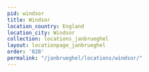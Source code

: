 ```yaml
---
pid: windsor
title: Windsor
location_country: England
location_city: Windsor
collection: locations_janbrueghel
layout: locationpage_janbrueghel
order: '028'
permalink: "/janbrueghel/locations/windsor/"
---
```

